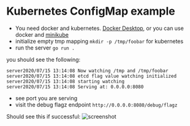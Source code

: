 # Kubernetes ConfigMap example

- You need docker and kubernetes. [Docker Desktop](https://www.docker.com/products/docker-desktop), or you can use docker and [minikube](https://minikube.sigs.k8s.io/docs/start/)
- initialize empty tmp mapping `mkdir -p /tmp/foobar` for kubernetes
- run the server `go run .`

you should see the following:
```
server2020/07/15 13:14:08 Now watching /tmp and /tmp/foobar
server2020/07/15 13:14:08 etcd flag value watching initialized
server2020/07/15 13:14:08 starting watching
server2020/07/15 13:14:08 Serving at: 0.0.0.0:8080
```

- see port you are serving
- visit the debug flagz endpoint `http://0.0.0.0:8080/debug/flagz`

Should see this if successful:
![screenshot](https://raw.githubusercontent.com/ldemailly/go-flagz/screenshots/screenshot_endpoint.png)
